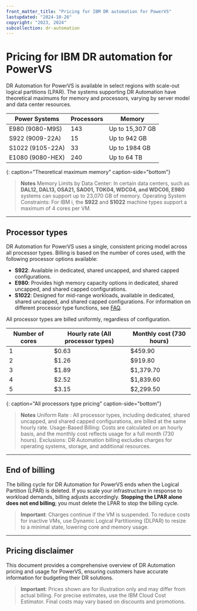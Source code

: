 ```yaml
---
front_matter_title: "Pricing for IBM DR automation for PowerVS"
lastupdated: "2024-10-26"
copyright: "2023, 2024"
subcollection: dr-automation
---
```


# Pricing for IBM DR automation for PowerVS

DR Automation for PowerVS is available in select regions with scale-out logical partitions (LPAR). The systems supporting DR Automation have theoretical maximums for memory and processors, varying by server model and data center resources.


| Power Systems         | Processors | Memory            |
|-----------------------|------------|-------------------|
| E980 (9080-M9S)       | 143        | Up to 15,307 GB  |
| S922 (9009-22A)       | 15         | Up to 942 GB     |
| S1022 (9105-22A)      | 33         | Up to 1984 GB    |
| E1080 (9080-HEX)      | 240        | Up to 64 TB      |
{: caption="Theoretical maximum memory" caption-side="bottom"}

> **Notes**
    Memory Limits by Data Center: In certain data centers, such as **DAL12, DAL13, OSA21, SAO01, TOK04, WDC04, and WDC06, E980** systems can support up to 23,070 GB of memory.
    Operating System Constraints: For IBM i, the **S922** and **S1022** machine types support a maximum of 4 cores per VM.

---

## Processor types

DR Automation for PowerVS uses a single, consistent pricing model across all processor types. Billing is based on the number of cores used, with the following processor options available:

- **S922**: Available in dedicated, shared uncapped, and shared capped configurations.
- **E980**: Provides high memory capacity options in dedicated, shared uncapped, and shared capped configurations.
- **S1022**: Designed for mid-range workloads, available in dedicated, shared uncapped, and shared capped configurations.
For information on different processor type functions, see [FAQ]().

All processor types are billed uniformly, regardless of configuration.


| Number of cores | Hourly rate (All processor types) | Monthly cost (730 hours) |
|-----------------|-----------------------------------|---------------------------|
| 1               | $0.63                             | $459.90                   |
| 2               | $1.26                             | $919.80                   |
| 3               | $1.89                             | $1,379.70                 |
| 4               | $2.52                             | $1,839.60                 |
| 5               | $3.15                             | $2,299.50                 |
{: caption="All processors type pricing" caption-side="bottom"}


   > **Notes**
    Uniform Rate : All processor types, including dedicated, shared uncapped, and shared capped configurations, are billed at the same hourly rate.
    Usage-Based Billing: Costs are calculated on an hourly basis, and the monthly cost reflects usage for a full month (730 hours).
    Exclusions: DR Automation billing excludes charges for operating systems, storage, and additional resources.

---

## End of billing

The billing cycle for DR Automation for PowerVS ends when the Logical Partition (LPAR) is deleted. If you scale your infrastructure in response to workload demands, billing adjusts accordingly. **Stopping the LPAR alone does not end billing**; you must delete the LPAR to stop the billing cycle.

> **Important**:
Charges continue if the VM is suspended. To reduce costs for inactive VMs, use Dynamic Logical Partitioning (DLPAR) to resize to a minimal state, lowering core and memory usage.

---

## Pricing disclaimer

This document provides a comprehensive overview of DR Automation pricing and usage for PowerVS, ensuring customers have accurate information for budgeting their DR solutions.

> **Important**:
Prices shown are for illustration only and may differ from actual billing. For precise estimates, use the IBM Cloud Cost Estimator. Final costs may vary based on discounts and promotions.
